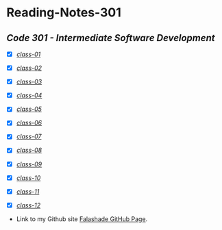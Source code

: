 # **Reading-Notes-301**

## *Code 301 - Intermediate Software Development*

- [X] *[class-01](https://github.com/falashadegreene/reading-notes-301/class01.md)*
- [X] *[class-02](https://github.com/falashadegreene/reading-notes-301/class02.md)*

- [X] *[class-03](https://github.com/falashadegreene/reading-notes-301/class03.md)*

- [X] *[class-04](https://github.com/falashadegreene/reading-notes-301/class04.md)*

- [X] *[class-05](https://github.com/falashadegreene/reading-notes-301/class05.md)*

- [X] *[class-06](https://github.com/falashadegreene/reading-notes-301/class06.md)*

- [X] *[class-07](https://github.com/falashadegreene/reading-notes-301/class07.md)*

- [X] *[class-08](https://github.com/falashadegreene/reading-notes-301/class08.md)*

- [X] *[class-09](https://github.com/falashadegreene/reading-notes-301/class09.md)*

- [X] *[class-10](https://github.com/falashadegreene/reading-notes-301/class10.md)*

- [X] *[class-11](https://github.com/falashadegreene/reading-notes-301/class11.md)*

- [X] *[class-12](https://github.com/falashadegreene/reading-notes-301/class12.md)*

- Link to my Github site [Falashade GitHub Page](https://github.com/falashadegreene).

